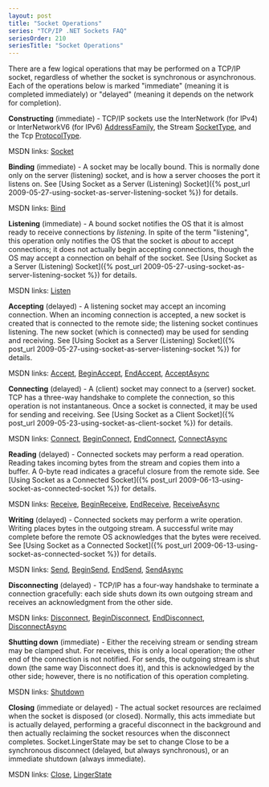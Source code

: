 ```yaml
---
layout: post
title: "Socket Operations"
series: "TCP/IP .NET Sockets FAQ"
seriesOrder: 210
seriesTitle: "Socket Operations"
---
```

There are a few logical operations that may be performed on a TCP/IP socket, regardless of whether the socket is synchronous or asynchronous. Each of the operations below is marked "immediate" (meaning it is completed immediately) or "delayed" (meaning it depends on the network for completion).

 
**Constructing** (immediate) - TCP/IP sockets use the InterNetwork (for IPv4) or InterNetworkV6 (for IPv6) [AddressFamily](http://msdn.microsoft.com/en-us/library/system.net.sockets.addressfamily.aspx?WT.mc_id=DT-MVP-5000058), the Stream [SocketType](http://msdn.microsoft.com/en-us/library/system.net.sockets.sockettype.aspx?WT.mc_id=DT-MVP-5000058), and the Tcp [ProtocolType](http://msdn.microsoft.com/en-us/library/system.net.sockets.protocoltype.aspx?WT.mc_id=DT-MVP-5000058).  

MSDN links: [Socket](http://msdn.microsoft.com/en-us/library/2b86d684.aspx?WT.mc_id=DT-MVP-5000058)

**Binding** (immediate) - A socket may be locally bound. This is normally done only on the server (listening) socket, and is how a server chooses the port it listens on. See [Using Socket as a Server (Listening) Socket]({% post_url 2009-05-27-using-socket-as-server-listening-socket %}) for details.  

MSDN links: [Bind](http://msdn.microsoft.com/en-us/library/system.net.sockets.socket.bind.aspx?WT.mc_id=DT-MVP-5000058)

**Listening** (immediate) - A bound socket notifies the OS that it is almost ready to receive connections by _listening_. In spite of the term "listening", this operation only notifies the OS that the socket is _about_ to accept connections; it does not actually begin accepting connections, though the OS may accept a connection on behalf of the socket. See [Using Socket as a Server (Listening) Socket]({% post_url 2009-05-27-using-socket-as-server-listening-socket %}) for details.  

MSDN links: [Listen](http://msdn.microsoft.com/en-us/library/system.net.sockets.socket.listen.aspx?WT.mc_id=DT-MVP-5000058)

 
**Accepting** (delayed) - A listening socket may accept an incoming connection. When an incoming connection is accepted, a new socket is created that is connected to the remote side; the listening socket continues listening. The new socket (which is connected) may be used for sending and receiving. See [Using Socket as a Server (Listening) Socket]({% post_url 2009-05-27-using-socket-as-server-listening-socket %}) for details.  

MSDN links: [Accept](http://msdn.microsoft.com/en-us/library/system.net.sockets.socket.accept.aspx?WT.mc_id=DT-MVP-5000058), [BeginAccept](http://msdn.microsoft.com/en-us/library/system.net.sockets.socket.beginaccept.aspx?WT.mc_id=DT-MVP-5000058), [EndAccept](http://msdn.microsoft.com/en-us/library/system.net.sockets.socket.endaccept.aspx?WT.mc_id=DT-MVP-5000058), [AcceptAsync](http://msdn.microsoft.com/en-us/library/system.net.sockets.socket.acceptasync.aspx?WT.mc_id=DT-MVP-5000058)

 
**Connecting** (delayed) - A (client) socket may connect to a (server) socket. TCP has a three-way handshake to complete the connection, so this operation is not instantaneous. Once a socket is connected, it may be used for sending and receiving. See [Using Socket as a Client Socket]({% post_url 2009-05-23-using-socket-as-client-socket %}) for details.  

MSDN links: [Connect](http://msdn.microsoft.com/en-us/library/system.net.sockets.socket.connect.aspx?WT.mc_id=DT-MVP-5000058), [BeginConnect](http://msdn.microsoft.com/en-us/library/system.net.sockets.socket.beginconnect.aspx?WT.mc_id=DT-MVP-5000058), [EndConnect](http://msdn.microsoft.com/en-us/library/system.net.sockets.socket.endconnect.aspx?WT.mc_id=DT-MVP-5000058), [ConnectAsync](http://msdn.microsoft.com/en-us/library/bb538102.aspx?WT.mc_id=DT-MVP-5000058)

 
**Reading** (delayed) - Connected sockets may perform a read operation. Reading takes incoming bytes from the stream and copies them into a buffer. A 0-byte read indicates a graceful closure from the remote side. See [Using Socket as a Connected Socket]({% post_url 2009-06-13-using-socket-as-connected-socket %}) for details.  

MSDN links: [Receive](http://msdn.microsoft.com/en-us/library/system.net.sockets.socket.receive.aspx?WT.mc_id=DT-MVP-5000058), [BeginReceive](http://msdn.microsoft.com/en-us/library/system.net.sockets.socket.beginreceive.aspx?WT.mc_id=DT-MVP-5000058), [EndReceive](http://msdn.microsoft.com/en-us/library/system.net.sockets.socket.endreceive.aspx?WT.mc_id=DT-MVP-5000058), [ReceiveAsync](http://msdn.microsoft.com/en-us/library/system.net.sockets.socket.receiveasync.aspx?WT.mc_id=DT-MVP-5000058)

 
**Writing** (delayed) - Connected sockets may perform a write operation. Writing places bytes in the outgoing stream. A successful write may complete before the remote OS acknowledges that the bytes were received. See [Using Socket as a Connected Socket]({% post_url 2009-06-13-using-socket-as-connected-socket %}) for details.  

MSDN links: [Send](http://msdn.microsoft.com/en-us/library/system.net.sockets.socket.send.aspx?WT.mc_id=DT-MVP-5000058), [BeginSend](http://msdn.microsoft.com/en-us/library/system.net.sockets.socket.beginsend.aspx?WT.mc_id=DT-MVP-5000058), [EndSend](http://msdn.microsoft.com/en-us/library/system.net.sockets.socket.endsend.aspx?WT.mc_id=DT-MVP-5000058), [SendAsync](http://msdn.microsoft.com/en-us/library/system.net.sockets.socket.sendasync.aspx?WT.mc_id=DT-MVP-5000058)

 
**Disconnecting** (delayed) - TCP/IP has a four-way handshake to terminate a connection gracefully: each side shuts down its own outgoing stream and receives an acknowledgment from the other side.  

MSDN links: [Disconnect](http://msdn.microsoft.com/en-us/library/system.net.sockets.socket.disconnect.aspx?WT.mc_id=DT-MVP-5000058), [BeginDisconnect](http://msdn.microsoft.com/en-us/library/system.net.sockets.socket.begindisconnect.aspx?WT.mc_id=DT-MVP-5000058), [EndDisconnect](http://msdn.microsoft.com/en-us/library/system.net.sockets.socket.enddisconnect.aspx?WT.mc_id=DT-MVP-5000058), [DisconnectAsync](http://msdn.microsoft.com/en-us/library/system.net.sockets.socket.disconnectasync.aspx?WT.mc_id=DT-MVP-5000058)

 
**Shutting down** (immediate) - Either the receiving stream or sending stream may be clamped shut. For receives, this is only a local operation; the other end of the connection is not notified. For sends, the outgoing stream is shut down (the same way Disconnect does it), and this is acknowledged by the other side; however, there is no notification of this operation completing.  

MSDN links: [Shutdown](http://msdn.microsoft.com/en-us/library/system.net.sockets.socket.shutdown.aspx?WT.mc_id=DT-MVP-5000058)

 
**Closing** (immediate or delayed) - The actual socket resources are reclaimed when the socket is disposed (or closed). Normally, this acts immediate but is actually delayed, performing a graceful disconnect in the background and then actually reclaiming the socket resources when the disconnect completes. Socket.LingerState may be set to change Close to be a synchronous disconnect (delayed, but always synchronous), or an immediate shutdown (always immediate).  

MSDN links: [Close](http://msdn.microsoft.com/en-us/library/system.net.sockets.socket.close.aspx?WT.mc_id=DT-MVP-5000058), [LingerState](http://msdn.microsoft.com/en-us/library/system.net.sockets.socket.lingerstate.aspx?WT.mc_id=DT-MVP-5000058)
